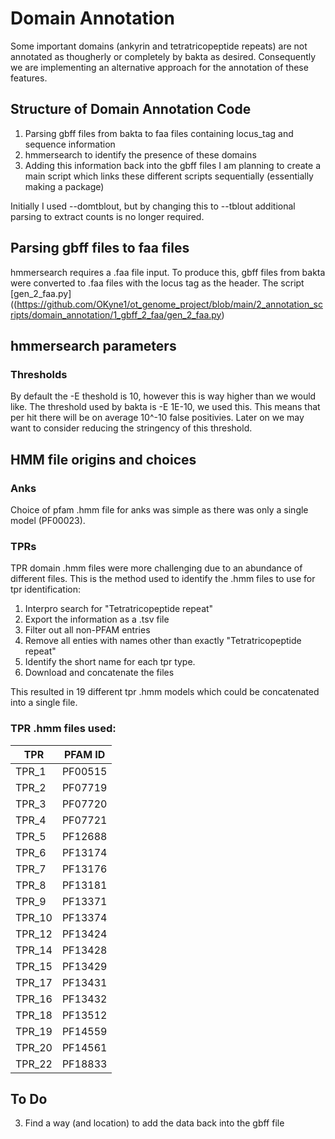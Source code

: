 # Domain Annotation
Some important domains (ankyrin and tetratricopeptide repeats) are not annotated as thougherly or completely by bakta as desired. Consequently we are implementing an alternative approach for the annotation of these features.

## Structure of Domain Annotation Code
1. Parsing gbff files from bakta to faa files containing locus_tag and sequence information
2. hmmersearch to identify the presence of these domains
3. Adding this information back into the gbff files
I am planning to create a main script which links these different scripts sequentially (essentially making a package)

Initially I used --domtblout, but by changing this to --tblout additional parsing to extract counts is no longer required.

## Parsing gbff files to faa files
hmmersearch requires a .faa file input. To produce this, gbff files from bakta were converted to .faa files with the locus tag as the header.
The script [gen_2_faa.py]((https://github.com/OKyne1/ot_genome_project/blob/main/2_annotation_scripts/domain_annotation/1_gbff_2_faa/gen_2_faa.py)

## hmmersearch parameters
### Thresholds
By default the -E theshold is 10, however this is way higher than we would like.
The threshold used by bakta is -E 1E-10, we used this. This means that per hit there will be on average 10^-10 false positivies. Later on we may want to consider reducing the stringency of this threshold.

## HMM file origins and choices
### Anks
Choice of pfam .hmm file for anks was simple as there was only a single model (PF00023). 

### TPRs
TPR domain .hmm files were more challenging due to an abundance of different files. This is the method used to identify the .hmm files to use for tpr identification:
1. Interpro search for "Tetratricopeptide repeat"
2. Export the information as a .tsv file
3. Filter out all non-PFAM entries
4. Remove all enties with names other than exactly "Tetratricopeptide repeat"
5. Identify the short name for each tpr type.
6. Download and concatenate the files

This resulted in 19 different tpr .hmm models which could be concatenated into a single file.

### TPR .hmm files used:
| TPR   | PFAM ID   |
|-------|---------|
|	TPR_1	|	PF00515	|
|	TPR_2	|	PF07719	|
|	TPR_3	|	PF07720	|
|	TPR_4	|	PF07721	|
|	TPR_5	|	PF12688	|
|	TPR_6	|	PF13174	|
|	TPR_7	|	PF13176	|
|	TPR_8	|	PF13181	|
|	TPR_9	|	PF13371	|
|	TPR_10	|	PF13374	|
|	TPR_12	|	PF13424	|
|	TPR_14	|	PF13428	|
|	TPR_15	|	PF13429	|
|	TPR_17	|	PF13431	|
|	TPR_16	|	PF13432	|
|	TPR_18	|	PF13512	|
|	TPR_19	|	PF14559	|
|	TPR_20	|	PF14561	|
|	TPR_22	|	PF18833	|




## To Do
3. Find a way (and location) to add the data back into the gbff file
